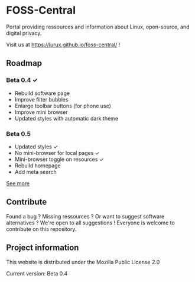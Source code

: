 # FOSS-Central

Portal providing ressources and information about Linux, open-source, and digital privacy.

Visit us at https://lurux.github.io/foss-central/ !

## Roadmap

### Beta 0.4 ✓

- Rebuild software page
- Improve filter bubbles
- Enlarge toolbar buttons (for phone use)
- Improve mini browser
- Updated styles with automatic dark theme

### Beta 0.5

- Updated styles ✓
- No mini-browser for local pages ✓
- Mini-browser toggle on resources ✓
- Rebuild homepage
- Add meta search

[See more](/info/ROADMAP.md)

## Contribute

Found a bug ? Missing ressources ? Or want to suggest software alternatives ? We're open to all suggestions ! Everyone is welcome to contribute on this repository.

## Project information

This website is distributed under the Mozilla Public License 2.0

Current version: Beta 0.4
